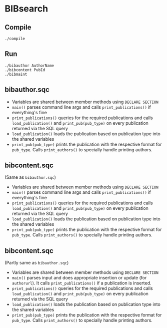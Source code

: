 # BIBsearch

## Compile

```
./compile
```

## Run

```
./bibauthor AuthorName
./bibcontent PubId
./bibmaint
```

## bibauthor.sqc

 - Variables are shared between member methods using `DECLARE SECTION`
 - `main()` parses command line args and calls `print_publications()` if everything's fine
 - `print_publications()` queries for the required publications and calls `load_publication()` and `print_pub(pub_type)` on every publication returned via the SQL query
 - `load_publication()` loads the publication based on publication type into the shared variables
 - `print_pub(pub_type)` prints the publication with the respective format for `pub_type`. Calls `print_authors()` to specially handle printing authors.

## bibcontent.sqc

(Same as `bibauthor.sqc`)

 - Variables are shared between member methods using `DECLARE SECTION`
 - `main()` parses command line args and calls `print_publications()` if everything's fine
 - `print_publications()` queries for the required publications and calls `load_publication()` and `print_pub(pub_type)` on every publication returned via the SQL query
 - `load_publication()` loads the publication based on publication type into the shared variables
 - `print_pub(pub_type)` prints the publication with the respective format for `pub_type`. Calls `print_authors()` to specially handle printing authors.

## bibcontent.sqc

(Partly same as `bibauthor.sqc`)

 - Variables are shared between member methods using `DECLARE SECTION`
 - `main()` parses input and does appropriate insertion or update (for `authorurl`). It calls `print_publications()` if a publication is inserted.
 - `print_publications()` queries for the required publications and calls `load_publication()` and `print_pub(pub_type)` on every publication returned via the SQL query
 - `load_publication()` loads the publication based on publication type into the shared variables
 - `print_pub(pub_type)` prints the publication with the respective format for `pub_type`. Calls `print_authors()` to specially handle printing authors.
